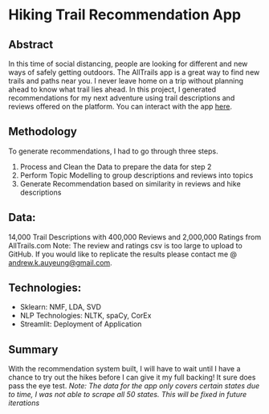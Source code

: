 # Hiking Trail Recommendation App
## Abstract
In this time of social distancing, people are looking for different and new ways of safely getting outdoors.  The AllTrails app is a great way to find new trails and paths near you.  I never leave home on a trip without planning ahead to know what trail lies ahead.  In this project, I generated recommendations for my next adventure using trail descriptions and reviews offered on the platform. You can interact with the app [here](https://trailrecommendation.herokuapp.com/).

## Methodology
To generate recommendations, I had to go through three steps.  
1. Process and Clean the Data to prepare the data for step 2
2. Perform Topic Modelling to group descriptions and reviews into topics
3. Generate Recommendation based on similarity in reviews and hike descriptions 

## Data:
14,000 Trail Descriptions with 400,000 Reviews and 2,000,000 Ratings from AllTrails.com
Note: The review and ratings csv is too large to upload to GitHub.  If you would like to replicate the results please contact me @ andrew.k.auyeung@gmail.com. 

## Technologies:
* Sklearn: NMF, LDA, SVD
* NLP Technologies: NLTK, spaCy, CorEx
* Streamlit: Deployment of Application 

## Summary
With the recommendation system built, I will have to wait until I have a chance to try out the hikes before I can give it my full backing!
It sure does pass the eye test. 
*Note: The data for the app only covers certain states due to time, I was not able to scrape all 50 states.  This will be fixed in future iterations*
